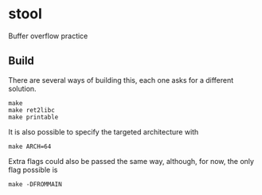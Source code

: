 # stool
Buffer overflow practice

## Build
There are several ways of building this, each one asks for a different solution.

```
make
make ret2libc
make printable
```

It is also possible to specify the targeted architecture with
```
make ARCH=64
```

Extra flags could also be passed the same way, although, for now, the only
flag possible is
```
make -DFROMMAIN
```
